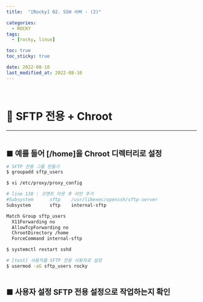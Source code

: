 ```yaml
---
title:  "[Rocky] 02. SSH 서버 - (2)" 

categories:
  - ROCKY
tags:
  - [rocky, linux]

toc: true
toc_sticky: true

date: 2022-08-10
last_modified_at: 2022-08-10
---
```

<br>

# 🔔 SFTP 전용 + Chroot
---

<style>
table {
    font-size: 12pt;
}
table th:first-of-type {
    width: 5%;
}
table th:nth-of-type(2) {
    width: 15%;
}
table th:nth-of-type(3) {
    width: 50%;
}
table th:nth-of-type(4) {
    width: 30%;
}
big {
    font-size: 15pt;
}
</style>

<br>

<big> **■ 예를 들어 [/home]을 Chroot 디렉터리로 설정** </big>

```bash
# SFTP 전용 그룹 만들기
$ groupadd sftp_users

$ vi /etc/proxy/proxy_config

# line 138 : 코멘트 아웃 후 라인 추가
#Subsystem      sftp    /usr/libexec/openssh/sftp-server
Subsystem       sftp    internal-sftp

Match Group sftp_users
  X11Forwarding no
  AllowTcpForwarding no
  ChrootDirectory /home
  ForceCommand internal-sftp

$ systemctl restart sshd

# [test] 사용자를 SFTP 전용 사용자로 설정
$ usermod -aG sftp_users rocky
```

<br>

<big> **■ 사용자 설정 SFTP 전용 설정으로 작업하는지 확인** </big>

```bash

```